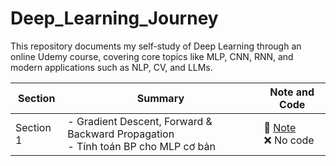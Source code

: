 # Deep_Learning_Journey
This repository documents my self-study of Deep Learning through an online Udemy course, covering core topics like MLP, CNN, RNN, and modern applications such as NLP, CV, and LLMs.


| Section    | Summary                                                                 | Note and Code                |
|------------|-------------------------------------------------------------------------|------------------------------|
| Section 1  | - Gradient Descent, Forward & Backward Propagation<br>- Tính toán BP cho MLP cơ bản | 🔗 [Note](Đường-link-của-Note) <br>❌ No code |
